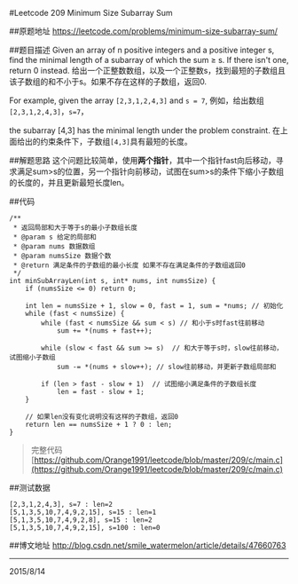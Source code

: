 #Leetcode 209 Minimum Size Subarray Sum

##原题地址
https://leetcode.com/problems/minimum-size-subarray-sum/

##题目描述
Given an array of n positive integers and a positive integer s, find the minimal length of a subarray of which the sum ≥ s. If there isn't one, return 0 instead.
给出一个正整数数组，以及一个正整数s，找到最短的子数组且该子数组的和不小于s。如果不存在这样的子数组，返回0.

For example, given the array `[2,3,1,2,4,3]` and `s = 7`,
例如，给出数组`[2,3,1,2,4,3]`，`s=7`，

the subarray [4,3] has the minimal length under the problem constraint.
在上面给出的约束条件下，子数组`[4,3]`具有最短的长度。

##解题思路
这个问题比较简单，使用**两个指针**，其中一个指针fast向后移动，寻求满足sum>s的位置，另一个指针向前移动，试图在sum>s的条件下缩小子数组的长度的，并且更新最短长度len。

##代码
```
/**
 * 返回局部和大于等于s的最小子数组长度
 * @param s 给定的局部和
 * @param nums 数据数组
 * @param numsSize 数据个数
 * @return 满足条件的子数组的最小长度 如果不存在满足条件的子数组返回0
 */
int minSubArrayLen(int s, int* nums, int numsSize) {
    if (numsSize <= 0) return 0;
    
    int len = numsSize + 1, slow = 0, fast = 1, sum = *nums; // 初始化
    while (fast < numsSize) {
        while (fast < numsSize && sum < s) // 和小于s时fast往前移动
            sum += *(nums + fast++);

        while (slow < fast && sum >= s)  // 和大于等于s时，slow往前移动，试图缩小子数组
            sum -= *(nums + slow++); // slow往前移动，并更新子数组局部和
        
        if (len > fast - slow + 1)  // 试图缩小满足条件的子数组长度 
            len = fast - slow + 1;
    }

    // 如果len没有变化说明没有这样的子数组，返回0
    return len == numsSize + 1 ? 0 : len; 
}
```

> 完整代码 [https://github.com/Orange1991/leetcode/blob/master/209/c/main.c](https://github.com/Orange1991/leetcode/blob/master/209/c/main.c)

##测试数据

    [2,3,1,2,4,3], s=7 : len=2
    [5,1,3,5,10,7,4,9,2,15], s=15 : len=1
    [5,1,3,5,10,7,4,9,2,8], s=15 : len=2
    [5,1,3,5,10,7,4,9,2,15], s=100 : len=0

##博文地址
http://blog.csdn.net/smile_watermelon/article/details/47660763

---
2015/8/14
